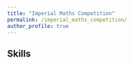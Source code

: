 ```yaml
---
title: "Imperial Maths Competition"
permalink: /imperial_maths_competition/
author_profile: true
---
```


## Skills

<!DOCTYPE html>
<html>
<head>
    <style>
        .progress-container {
            display: flex;
            flex-direction: column;
            width: 300px;
        }

        .progress-bar {
            display: flex;
            justify-content: space-between;
            align-items: center;
            margin-bottom: 10px;
        }

        .progress-label {
            flex: 1;
            padding-right: 10px;
        }

        .progress-bar-fill {
            flex: 4;
            height: 20px;
            background-color: #007bff;
        }
    </style>
</head>
<body>
    <div class="progress-container">
        <div class="progress-bar">
            <div class="progress-label">Speech Processing</div>
            <div class="progress-bar-fill" style="width: 80%;"></div>
        </div>
        <div class="progress-bar">
            <div class="progress-label">Predictive Modeling</div>
            <div class="progress-bar-fill" style="width: 90%;"></div>
        </div>
        <div class="progress-bar">
            <div class="progress-label">Clustering Modeling</div>
            <div class="progress-bar-fill" style="width: 85%;"></div>
        </div>
        <div class="progress-bar">
            <div class="progress-label">Data Visualization</div>
            <div class="progress-bar-fill" style="width: 95%;"></div>
        </div>
    </div>
</body>
</html>
